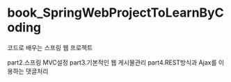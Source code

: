 # book_SpringWebProjectToLearnByCoding
코드로 배우는 스프링 웹 프로젝트

part2.스프링 MVC설정
part3.기본적인 웹 게시물관리
part4.REST방식과 Ajax를 이용하는 댓글처리

